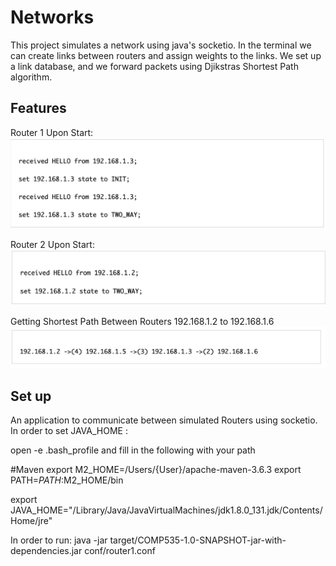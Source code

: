 # Networks
This project simulates a network using java's socketio. In the terminal we can create links between routers and assign weights to the links. We set up a link database, and we forward packets using Djikstras Shortest Path algorithm.

## Features
Router 1 Upon Start:
<img src="Packet Fowarding Router 2.png" />

Router 2 Upon Start:
<img src="Packet Fowarding .png" />

Getting Shortest Path Between Routers 192.168.1.2 to 192.168.1.6
<img src="Shortest Path.png" />

## Set up

An application to communicate between simulated Routers using socketio.
In order to set JAVA_HOME :

open -e .bash_profile and fill in the following with your path

#Maven
export M2_HOME=/Users/{User}/apache-maven-3.6.3 
export PATH=$PATH:$M2_HOME/bin

export JAVA_HOME="/Library/Java/JavaVirtualMachines/jdk1.8.0_131.jdk/Contents/Home/jre"


In order to run: 
java -jar target/COMP535-1.0-SNAPSHOT-jar-with-dependencies.jar conf/router1.conf

